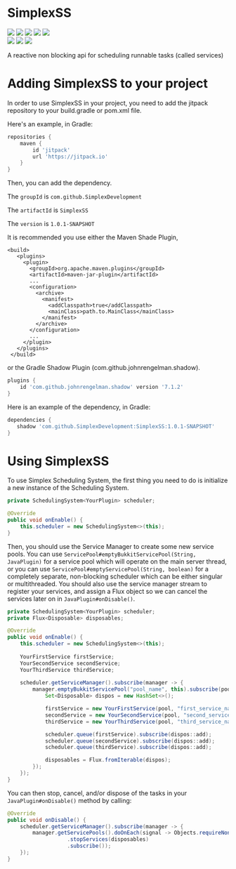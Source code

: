 # SimplexSS

 ![](https://img.shields.io/github/license/SimplexDevelopment/SimplexSS)
 ![](https://img.shields.io/github/languages/top/SimplexDevelopment/SimplexSS)
 ![](https://img.shields.io/github/actions/workflow/status/SimplexDevelopment/SimplexSS/codeql.yml?branch=main) 
 ![](https://img.shields.io/github/v/release/SimplexDevelopment/SimplexSS?include_prereleases) 
 ![](https://jitpack.io/v/SimplexDevelopment/SimplexSS.svg)  
 ![](https://img.shields.io/github/issues/SimplexDevelopment/SimplexSS) 
 ![](https://img.shields.io/github/stars/SimplexDevelopment/SimplexSS?style=social) 
 ![](https://img.shields.io/github/forks/SimplexDevelopment/SimplexSS?style=social) 

 A reactive non blocking api for scheduling runnable tasks (called services)
 
# Adding SimplexSS to your project

 In order to use SimplexSS in your project, you need to add the jitpack repository to your build.gradle or pom.xml file.
 
 Here's an example, in Gradle:
 
 ```gradle
 repositories {
     maven {
         id 'jitpack'
         url 'https://jitpack.io'
     }
 }
 ```
 
 Then, you can add the dependency.
 
 The `groupId` is `com.github.SimplexDevelopment`
 
 The `artifactId` is `SimplexSS`
 
 The `version` is `1.0.1-SNAPSHOT`
 
 It is recommended you use either the Maven Shade Plugin, 
 
 ```maven
 <build>
    <plugins>
      <plugin>
        <groupId>org.apache.maven.plugins</groupId>
        <artifactId>maven-jar-plugin</artifactId>
        ...
        <configuration>
          <archive>
            <manifest>
              <addClasspath>true</addClasspath>
              <mainClass>path.to.MainClass</mainClass>
            </manifest>
          </archive>
        </configuration>
        ...
      </plugin>
    </plugins>
  </build>
  ```
  
 or the Gradle Shadow Plugin (com.github.johnrengelman.shadow).
 
 ```gradle
 plugins {
     id 'com.github.johnrengelman.shadow' version '7.1.2'
 }
 ```
 
 Here is an example of the dependency, in Gradle:
 
 ```gradle
 dependencies {
    shadow 'com.github.SimplexDevelopment:SimplexSS:1.0.1-SNAPSHOT'
 }
 ```

# Using SimplexSS

 To use Simplex Scheduling System, the first thing you need to do is initialize a new instance of the Scheduling System.

 ```Java
 private SchedulingSystem<YourPlugin> scheduler;
 
 @Override
 public void onEnable() {
     this.scheduler = new SchedulingSystem<>(this);
 }
 ```
 
 Then, you should use the Service Manager to create some new service pools. You can use `ServicePool#emptyBukkitServicePool(String, JavaPlugin)` for a service pool which will operate on the main server thread, or you can use `ServicePool#emptyServicePool(String, boolean)` for a completely separate, non-blocking scheduler which can be either singular or multithreaded. You should also use the service manager stream to register your services, and assign a Flux<Disposable> object so we can cancel the services later on in `JavaPlugin#onDisable()`.
 
 ```Java
 private SchedulingSystem<YourPlugin> scheduler;
 private Flux<Disposable> disposables;
 
 @Override
 public void onEnable() {
     this.scheduler = new SchedulingSystem<>(this);
     
     YourFirstService firstService;
     YourSecondService secondService;
     YourThirdService thirdService;
     
     scheduler.getServiceManager().subscribe(manager -> {
         manager.emptyBukkitServicePool("pool_name", this).subscribe(pool -> {
             Set<Disposable> dispos = new HashSet<>();
 
             firstService = new YourFirstService(pool, "first_service_name");
             secondService = new YourSecondService(pool, "second_service_name", 20 * 60L);
             thirdService = new YourThirdService(pool, "third_service_name", 20 * 60L, 20 * 60 * 10L, true, false);
 
             scheduler.queue(firstService).subscribe(dispos::add);
             scheduler.queue(secondService).subscribe(dispos::add);
             scheduler.queue(thirdService).subscribe(dispos::add);
 
             disposables = Flux.fromIterable(dispos);
         });
     });
 }
 ```

 You can then stop, cancel, and/or dispose of the tasks in your `JavaPlugin#onDisable()` method by calling:
 ```Java
 @Override
 public void onDisable() {
     scheduler.getServiceManager().subscribe(manager -> {
         manager.getServicePools().doOnEach(signal -> Objects.requireNonNull(signal.get())
                    .stopServices(disposables)
                    .subscribe());
     });
 }
 ```

